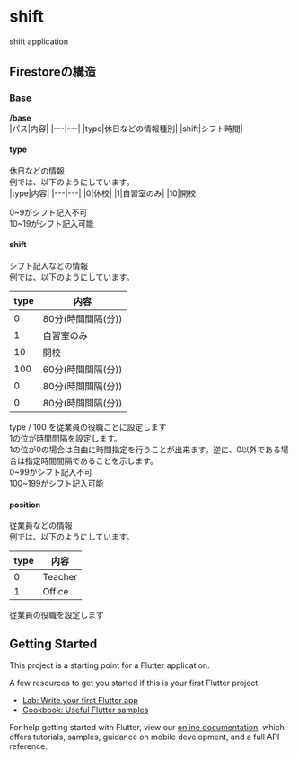 # shift

shift application
## Firestoreの構造
### Base
**/base**  
|パス|内容|
|---|---|
|type|休日などの情報種別|
|shift|シフト時間|
#### type
休日などの情報  
例では、以下のようにしています。  
|type|内容|
|---|---|
|0|休校|
|1|自習室のみ|
|10|開校|

0~9がシフト記入不可  
10~19がシフト記入可能  

#### shift
シフト記入などの情報  
例では、以下のようにしています。  

|type|内容|
|---|---|
|0|80分(時間間隔(分))|
|1|自習室のみ|
|10|開校|
|100|60分(時間間隔(分))|
|0|80分(時間間隔(分))|
|0|80分(時間間隔(分))|


type / 100 を従業員の役職ごとに設定します  
1の位が時間間隔を設定します。  
1の位が0の場合は自由に時間指定を行うことが出来ます。逆に、0以外である場合は指定時間間隔であることを示します。  
0~99がシフト記入不可  
100~199がシフト記入可能

#### position
従業員などの情報  
例では、以下のようにしています。  

|type|内容|
|---|---|
|0|Teacher|
|1|Office|

従業員の役職を設定します  

## Getting Started

This project is a starting point for a Flutter application.

A few resources to get you started if this is your first Flutter project:

- [Lab: Write your first Flutter app](https://flutter.dev/docs/get-started/codelab)
- [Cookbook: Useful Flutter samples](https://flutter.dev/docs/cookbook)

For help getting started with Flutter, view our
[online documentation](https://flutter.dev/docs), which offers tutorials,
samples, guidance on mobile development, and a full API reference.
